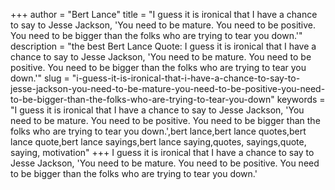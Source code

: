 +++
author = "Bert Lance"
title = "I guess it is ironical that I have a chance to say to Jesse Jackson, 'You need to be mature. You need to be positive. You need to be bigger than the folks who are trying to tear you down.'"
description = "the best Bert Lance Quote: I guess it is ironical that I have a chance to say to Jesse Jackson, 'You need to be mature. You need to be positive. You need to be bigger than the folks who are trying to tear you down.'"
slug = "i-guess-it-is-ironical-that-i-have-a-chance-to-say-to-jesse-jackson-you-need-to-be-mature-you-need-to-be-positive-you-need-to-be-bigger-than-the-folks-who-are-trying-to-tear-you-down"
keywords = "I guess it is ironical that I have a chance to say to Jesse Jackson, 'You need to be mature. You need to be positive. You need to be bigger than the folks who are trying to tear you down.',bert lance,bert lance quotes,bert lance quote,bert lance sayings,bert lance saying,quotes, sayings,quote, saying, motivation"
+++
I guess it is ironical that I have a chance to say to Jesse Jackson, 'You need to be mature. You need to be positive. You need to be bigger than the folks who are trying to tear you down.'
